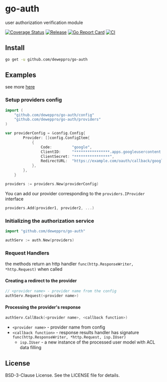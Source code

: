 # go-auth
user authorization verification module

[![Coverage Status](https://coveralls.io/repos/github/deweppro/go-auth/badge.svg?branch=master)](https://coveralls.io/github/deweppro/go-auth?branch=master)
[![Release](https://img.shields.io/github/release/deweppro/go-auth.svg?style=flat-square)](https://github.com/deweppro/go-auth/releases/latest)
[![Go Report Card](https://goreportcard.com/badge/github.com/deweppro/go-auth)](https://goreportcard.com/report/github.com/deweppro/go-auth)
[![CI](https://github.com/deweppro/go-auth/actions/workflows/ci.yml/badge.svg)](https://github.com/deweppro/go-auth/actions/workflows/ci.yml)

## Install

```sh
go get -u github.com/deweppro/go-auth
```

## Examples

see more [here](internal/examples)


### Setup providers config

```go
import (
    "github.com/deweppro/go-auth/config"
    "github.com/deweppro/go-auth/providers"
)

var providerConfig = &config.Config{
		Provider: []config.ConfigItem{
			{
				Code:         "google",
				ClientID:     "****************.apps.googleusercontent.com",
				ClientSecret: "****************",
				RedirectURL:  "https://example.com/oauth/callback/google",
			},
		},
	}

providers := providers.New(providerConfig)
```

You can add our provider corresponding to the `providers.IProvider` interface

```go
providers.Add(provider1, provider2, ...)
```

### Initializing the authorization service

```go
import "github.com/deweppro/go-auth"

authServ := auth.New(providers)
```

### Request Handlers

the methods return an http handler `func(http.ResponseWriter, *http.Request)` when called 

#### Creating a redirect to the provider

```go
// <provider name> - provider name from the config
authServ.Request(<provider name>)
```

#### Processing the provider's response

```go
authServ.CallBack(<provider name>, <callback function>)
```
* `<provider name>` - provider name from config
* `<callback function>` - response results handler has signature `func(http.ResponseWriter, *http.Request, isp.IUser)`
  * `isp.IUser` - a new instance of the processed user model with ACL data filling


## License

BSD-3-Clause License. See the LICENSE file for details.